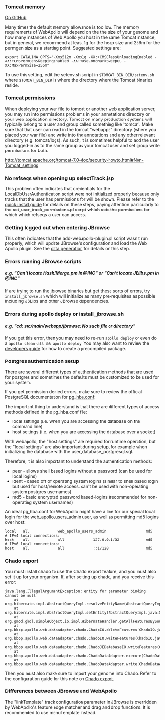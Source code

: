 
### Tomcat memory

<a href="https://github.com/GMOD/Apollo/blob/master/docs/Troubleshooting.md">On GitHub</a>


Many times the default memory allowance is too low.
The memory requirements of WebApollo will depend on the the size of your genome and
how many instances of Web Apollo you host in the same Tomcat instance, but in general,
we recommend at least 1g for the heap size and 256m for the permgen size
as a starting point. Suggested settings are:

    export CATALINA_OPTS="-Xms512m -Xmx1g -XX:+CMSClassUnloadingEnabled -XX:+CMSPermGenSweepingEnabled -XX:+UseConcMarkSweepGC -XX:MaxPermSize=256m"

To use this setting, edit the setenv.sh script in 
`$TOMCAT_BIN_DIR/setenv.sh` where `$TOMCAT_BIN_DIR` is where the
directory where the Tomcat binaries reside.

### Tomcat permissions

When deploying your war file to tomcat or another web application server, you may run into permissions problems in your annotations directory or your web application directory.   Tomcat on many production systems will typically belong to a user and group called something like 'tomcat'.    Make sure that that user can read in the tomcat "webapps" directory (where you placed your war file) and write into the annotations and any other relevant directory (e.g. tomcat/logs).   As such, it is sometimes helpful to add the user you logged-in as to the same group as your tomcat user and set group write permissions for both. 

http://tomcat.apache.org/tomcat-7.0-doc/security-howto.html#Non-Tomcat_settings


### No refseqs when opening up selectTrack.jsp


This problem often indicates that credentials for the LocalDbUserAuthentication script were not initialized properly because only tracks that the user has permissions for will be shown. Please refer to the [quick install guide](Quick_start_guide.md) for details on these steps, paying attention particularly to the set_user_track_permissions.pl script which sets the permissions for which which refseqs a user can access.

### Getting logged out when entering JBrowse

This often indicates that the add-webapollo-plugin.pl script wasn't run properly, which will update JBrowse's configuration and load the Web Apollo plugin. See the [data generation](Data_loading.md) for details on this step.


### Errors running JBrowse scripts

##### e.g. "Can't locate Hash/Merge.pm in @INC" or "Can't locate JBlibs.pm in @INC"

If are trying to run the jbrowse binaries but get these sorts of errors, try `install_jbrowse.sh` which will initialize as many pre-requisites as possible including JBLibs and other JBrowse dependencies. 

### Errors during apollo deploy or install_jbrowse.sh

##### e.g. "cd: src/main/webapp/jbrowse: No such file or directory"

If you get this error, then you may need to re-run `apollo deploy` or even do a `apollo clean-all && apollo deploy`. You may also want to review the [developers guide](Developer.md) for how to create a precompiled package.


### Postgres authentication setup

There are several different types of authentication methods that are used for postgres and sometimes the defaults
must be customized to be used for your system.

If you get permission denied errors, make sure to review the official PostgreSQL documentation for [pg_hba.conf](http://www.postgresql.org/docs/current/static/auth-pg-hba-conf.html):

The important thing to understand is that there are different types of access methods defined in the pg_hba.conf file:

- local settings (i.e. when you are accessing the database on the command line)
- host settings (i.e. when you are accessing the database over a socket)

With webapollo, the "host settings" are required for runtime operation, but the "local settings" are also
important during setup, for example when initializing the database with the user_database_postgresql.sql.

Therefore, it is also important to understand the authentication methods:

-   peer - allows shell based logins without a password (can be used for local logins)
-   ident - based off of operating system logins (similar to shell based login but used for host/remote access. can't be used with non-operating system postgres usernames)
-   md5 - basic encrypted password based-logins (recommended for non-operating system usernames)

An ideal pg_hba.conf for WebApollo might have a line for our special local login for the web_apollo_users_admin user, as well as permitting md5 logins over host:

    local   all             web_apollo_users_admin                  md5
    # IPv4 local connections:
    host    all             all             127.0.0.1/32            md5
    # IPv6 local connections:
    host    all             all             ::1/128                 md5



### Chado export

You must install chado to use the Chado export feature, and you must also set it up for your organism. If, after setting up chado, and you receive this error:

    java.lang.IllegalArgumentException: entity for parameter binding cannot be null
        at org.hibernate.impl.AbstractQueryImpl.resolveEntityName(AbstractQueryImpl.java:587)
        at org.hibernate.impl.AbstractQueryImpl.setEntity(AbstractQueryImpl.java:581)
        at org.gmod.gbol.simpleObject.io.impl.HibernateHandler.getAllFeaturesBySourceFeature(HibernateHandler.java:166)
        at org.bbop.apollo.web.dataadapter.chado.ChadoIO.deleteFeatures(ChadoIO.java:164)
        at org.bbop.apollo.web.dataadapter.chado.ChadoIO.writeFeatures(ChadoIO.java:66)
        at org.bbop.apollo.web.dataadapter.chado.ChadoJEDatabaseIO.writeFeatures(ChadoJEDatabaseIO.java:31)
        at org.bbop.apollo.web.dataadapter.chado.ChadoDataAdapter.execute(ChadoDataAdapter.java:134)
        at org.bbop.apollo.web.dataadapter.chado.ChadoDataAdapter.write(ChadoDataAdapter.java:68)

Then you must also make sure to import your genome into Chado. Refer to the configuration guide for this note on [Chado export](Configure.md#important-note-for-chado-export).


### Differences between JBrowse and WebApollo


The "linkTemplate" track configuration parameter in JBrowse is overridden by WebApollo's feature edge matcher and drag and drop functions. It is recommended to use menuTemplate instead.
